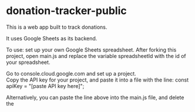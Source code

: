 # donation-tracker-public

This is a web app built to track donations.

It uses Google Sheets as its backend.

To use:  set up your own Google Sheets spreadsheet.
After forking this project, open main.js and replace the variable spreadsheetId with the id of your spreadsheet.

Go to console.cloud.google.com and set up a project.  
Copy the API key for your project, and paste it into a file with the line:
const apiKey = "[paste API key here]";

Alternatively, you can paste the line above into the main.js file, and delete the <script> tag in index.html that loads apiKey.js.
  
The app checks your Sheets spreadsheet at startup to see if there is a sheet named with today's date.  If it doesn't find one, it creates one.
  
Data is entered only into the sheet named with today's date.
  
  Date can be entered for various memebers (create the members in the main.js file), and entered for various categories.
  
  Totals entered are updated automatically in the app.
  
  The final screen (page5.js) can hold any instructions that need to be carried out at the end of the recording process.
